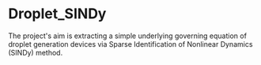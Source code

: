 # Droplet_SINDy
The project's aim is extracting a simple underlying governing equation of droplet generation devices via Sparse Identification of Nonlinear Dynamics (SINDy) method.

